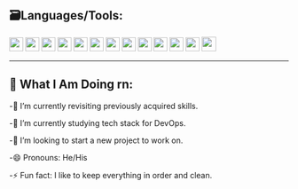 <!-- <div><img src="https://raw.githubusercontent.com/sanchitpasricha/sanchitpasricha/main/Screenshot%20(88).png"></div> -->

<!-- <div><img src="https://raw.githubusercontent.com/sanchitpasricha/sanchitpasricha/main/Dark%20KJI%20Technologies%20Animated%20Web%20Banner.gif"></div> -->


<!-- <div><img src="https://raw.githubusercontent.com/sanchitpasricha/sanchitpasricha/main/Dark%20KJI%20Technologies%20Animated%20Web%20Banner%20(1).gif"></div>-->


<!--<h1>Hi there, people !<img height="30px" src="https://media4.giphy.com/media/JoPURpweVqjVP7jl8N/giphy.gif?cid=ecf05e471lsbkf1hwalt1kwm5cryn2r6kiik89b5sz464ozz&rid=giphy.gif"></h1> -->

<!--
Exploring Tech with some caffeine !!
I am crazy about coding and am a Tech Enthusiast who is always ready to discuss ideas and things about technology. Learning new things daily and revising the previous things to be better at them. I worked on cloud computing on Qwiklabs platform. Taking courses scalling daily and thats only i am doing now a days :)
-->

<!-- ## ⚡ Languages/Tech:-->

## 🗃Languages/Tools:

<!-- <p>		 -->
<!-- <img src = "https://cdn.iconscout.com/icon/free/png-512/c-programming-569564.png" width="31">
<img src = "https://user-images.githubusercontent.com/42747200/46140125-da084900-c26d-11e8-8ea7-c45ae6306309.png" width="25"> -->
<!-- <img src = "https://images.vexels.com/media/users/3/166401/isolated/preview/b82aa7ac3f736dd78570dd3fa3fa9e24-java-programming-language-icon-by-vexels.png" width="27"> -->
<!-- <img src = "https://cdn.iconscout.com/icon/free/png-256/html5-40-1175193.png" width = "25">
<img src = "https://cdn4.iconfinder.com/data/icons/social-media-logos-6/512/121-css3-512.png" width = "25"> -->
<!-- <img src = "https://cdn.iconscout.com/icon/free/png-256/bootstrap-226077.png" width = "25">  -->
<!-- <img src = "https://miro.medium.com/max/1000/1*ilC2Aqp5sZd1wi0CopD1Hw.png" width = "25">
<img src = "https://cdn-images-1.medium.com/max/1200/1*knHF_qpxdtS8h0Z8EeqowA.png" width="25">
<img src = "https://cdn3.iconfinder.com/data/icons/logos-and-brands-adobe/512/267_Python-512.png" width = "25"> -->
<!-- <img src = "https://cdn3.iconfinder.com/data/icons/social-media-2169/24/social_media_social_media_logo_git-512.png" width = "25">
<img src="https://cdn1.iconfinder.com/data/icons/flat-rounded-icons/48/ico-26-512.png" width="25"> -->
<!-- <img src = "https://i2.wp.com/blogs.perficient.com/files/2015/09/Azure-SQL-Database.png?fit=512%2C512&ssl=1" width = "25"> -->
<!-- <img src = "https://upload.wikimedia.org/wikipedia/commons/thumb/3/35/Tux.svg/1200px-Tux.svg.png" width="26">
<img src = "https://upload.wikimedia.org/wikipedia/commons/thumb/2/29/Postgresql_elephant.svg/1200px-Postgresql_elephant.svg.png" width="25">	
<img src = "https://www.pinclipart.com/picdir/big/9-92644_database-clipart-raw-data-azure-sql-server-png.png" width="25">	
<img src = "https://www.docker.com/wp-content/uploads/2022/03/Moby-logo.png" width="32"> -->
<!-- <img src = "https://cdn.pixabay.com/photo/2015/11/27/12/48/premiere-1065489_1280.jpg" width="26">
<img src = "https://cdn.worldvectorlogo.com/logos/adobe-illustrator-cc.svg" width="27">	 -->
	
<!-- </p> -->

<p>
<img src="https://img.shields.io/badge/c-%2300599C.svg?style=for-the-badge&logo=c&logoColor=white" height="25"/>	
<img src="https://img.shields.io/badge/c++-%2300599C.svg?style=for-the-badge&logo=c%2B%2B&logoColor=white" height="25"/>
<img src="https://img.shields.io/badge/html5-%23E34F26.svg?style=for-the-badge&logo=html5&logoColor=white" height="25"/>
<img src="https://img.shields.io/badge/css3-%231572B6.svg?style=for-the-badge&logo=css3&logoColor=white" height="25"/>
<img src="https://img.shields.io/badge/Flutter-%2302569B.svg?style=for-the-badge&logo=Flutter&logoColor=white" height="25"/>	
<img src="https://img.shields.io/badge/dart-%230175C2.svg?style=for-the-badge&logo=dart&logoColor=white" height="25"/>
<img src="https://img.shields.io/badge/python-3670A0?style=for-the-badge&logo=python&logoColor=yellow" height="25"/>
<img src="https://img.shields.io/badge/Linux-FCC624?style=for-the-badge&logo=linux&logoColor=black" height="25"/>
<img src="https://img.shields.io/badge/shell_script-%23121011.svg?style=for-the-badge&logo=gnu-bash&logoColor=yellow" height="25"/>
<img src="https://img.shields.io/badge/postgres-%23316192.svg?style=for-the-badge&logo=postgresql&logoColor=white" height="25"/>
<img src="https://img.shields.io/badge/mysql-%2300f.svg?style=for-the-badge&logo=mysql&logoColor=white" height="25"/>
<img src="https://img.shields.io/badge/docker-%230db7ed.svg?style=for-the-badge&logo=docker&logoColor=white" height="25"/>
<img src="https://img.shields.io/badge/git-%23F05033.svg?style=for-the-badge&logo=git&logoColor=white" height="26"/>

</p>


<hr>


<!--
 - C
 - C++
 - Java
 - Python 
 - HTML5 
 - CSS3
 - Bootstrap
 - JavaScript
 - Jquery
 - Databases: MySQL   
 - Cloud Computing
-->

##  👀 What I Am Doing rn:

<p>
	
-🔭 I’m currently revisiting previously acquired skills.

-🌱 I’m currently studying tech stack for DevOps.

-🤔 I’m looking to start a new project to work on.

-😄 Pronouns: He/His

-⚡ Fun fact: I like to keep everything in order and clean.
</p>

<!-- 
##  💬 Where to find me:
 <a href="https://www.linkedin.com/in/sanchit-pasricha/"><img src="https://img.shields.io/badge/Sanchit Pasricha-%230077B5.svg?&style=for-the-badge&logo=linkedin&logoColor=white" ></a> 
 <a href="https://twitter.com/Sanchit_2908"><img src="https://img.shields.io/badge/Sanchit Pasricha-%230077B5.svg?&style=for-the-badge&logo=Twitter&logoColor=white" ></a> 
 <a href="mailto:sanchit0229@gmail.com"><img src="https://img.shields.io/badge/sanchit0229@gmail.com-%23D14836.svg?&style=for-the-badge&logo=gmail&logoColor=white"></a>
 <a  href="https://www.instagram.com/p.sanchit_pvt.exe/"><img src="https://img.shields.io/badge/@p.sanchit_pvt.exe-%23E4405F.svg?&style=for-the-badge&logo=instagram&logoColor=white"></a>
-->
			
<!-- ### Profile Views :<br> -->
 
<!-- <img src="https://profile-counter.glitch.me/sanchitpasricha/count.svg" /> -->

<!-- <img  align='center' src='https://github-readme-stats.vercel.app/api/top-langs/?username=sanchitPasricha&layout=compact&theme=merko'> -->

<!-- <img align='center' src='https://github-readme-stats.vercel.app/api?username=sanchitPasricha&show_icons=true&theme=merko' alt="Sanchit's used languages">  -->   
        



